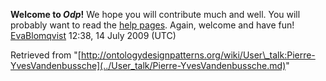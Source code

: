 __Welcome to _Odp_!__ We hope you will contribute much and well. 
You will probably want to read the [help pages](http://ontologydesignpatterns.org/wiki/Help:Contents "Help:Contents"). Again, welcome and have fun! [EvaBlomqvist](../User/EvaBlomqvist.md "User:EvaBlomqvist") 12:38, 14 July 2009 (UTC)





Retrieved from "[http://ontologydesignpatterns.org/wiki/User\_talk:Pierre-YvesVandenbussche](../User_talk/Pierre-YvesVandenbussche.md)"